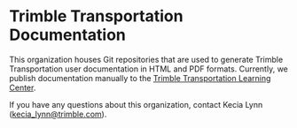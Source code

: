 # Trimble Transportation Documentation

This organization houses Git repositories that are used to generate Trimble Transportation user documentation in HTML and PDF formats. Currently, we publish documentation manually to the [Trimble Transportation Learning Center](https://learn.transportation.trimble.com/).

If you have any questions about this organization, contact Kecia Lynn (kecia_lynn@trimble.com).
